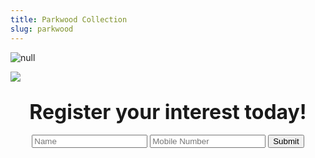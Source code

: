 ```yaml
---
title: Parkwood Collection
slug: parkwood
---
```

![null](/img/parkwood-collection-factsheet.jpg)

![](/img/parkwood-artwork.jpg)

## <center><font size="6">Register your interest today!</font>

<center><form name='parkwood' method='POST' netlify><input name="name" type="text" placeholder="Name" required=""> <input type="text" name="number" placeholder="Mobile Number" required=""> <input type="submit" value="Submit" /></form></center>
